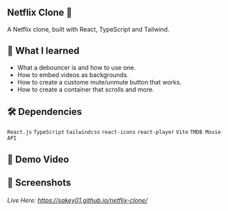 ## Netflix Clone 🍿 

A Netflix clone, built with React, TypeScript and Tailwind.

## 🧠 What I learned

- What a debouncer is and how to use one.
- How to embed videos as backgrounds.
- How to create a custome mute/unmute button that works. 
- How to create a container that scrolls and more.

## 🛠️ Dependencies 

`React.js`
`TypeScript`
`tailwindcss`
`react-icons`
`react-player`
`Vite`
`TMDB Movie API`

## 🎥 Demo Video

## 📸 Screenshots

###### Live Here: https://sakey01.github.io/netflix-clone/
